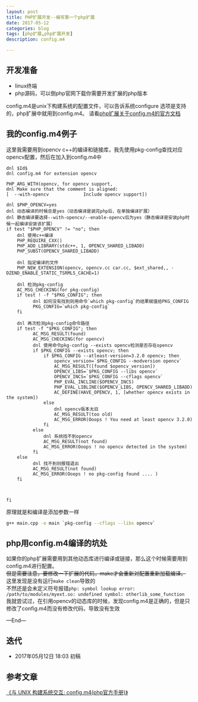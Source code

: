 ```yaml
---
layout: post
title: PHP扩展开发--编写第一个php扩展
date: 2017-05-12
categories: blog
tags: [php扩展,php扩展开发]
description: config.m4

---
```



## 开发准备

- linux终端
- php源码，可以倒php官网下载你需要开发扩展的php版本



config.m4是unix下构建系统的配置文件，可以告诉系统configure 选项是支持的，php扩展中就用到config.m4。
请看[php扩展关于config.m4的官方文档](http://php.net/manual/zh/internals2.buildsys.configunix.php)

## 我的config.m4例子
这里我需要用到opencv c++的编译和链接库，我先使用pkg-config查找对应opencv配置，然后在加入到config.m4中



```
dnl $Id$
dnl config.m4 for extension opencv

PHP_ARG_WITH(opencv, for opencv support,
dnl Make sure that the comment is aligned:
[  --with-opencv             Include opencv support])

dnl $PHP_OPENCV=yes
dnl 动态编译的时候总是yes（动态编译是装完php后，在单独编译扩展）
dnl 静态编译要选择--with-opencv/--enable-opencv后为yes（静态编译是安装php时候一起编译安装该扩展）
if test "$PHP_OPENCV" != "no"; then
    dnl 使用c++编译
    PHP_REQUIRE_CXX()
    PHP_ADD_LIBRARY(stdc++, 1, OPENCV_SHARED_LIBADD)
    PHP_SUBST(OPENCV_SHARED_LIBADD)

    dnl 指定编译的文件
    PHP_NEW_EXTENSION(opencv, opencv.cc car.cc, $ext_shared,, -DZEND_ENABLE_STATIC_TSRMLS_CACHE=1)

    dnl 检测pkg-config
    AC_MSG_CHECKING(for pkg-config)
    if test ! -f "$PKG_CONFIG"; then
          dnl 如何没有找到则用命令`which pkg-config`的结果赋值给PKG_CONFIG
          PKG_CONFIG=`which pkg-config`
    fi

    dnl 再次检测pkg-config命令路径
    if test -f "$PKG_CONFIG"; then
          AC_MSG_RESULT(found)
          AC_MSG_CHECKING(for opencv)
          dnl 使用命令pkg-config --exists opencv检测是否存在opencv
          if $PKG_CONFIG --exists opencv; then
              if $PKG_CONFIG --atleast-version=3.2.0 opencv; then
                  opencv_version=`$PKG_CONFIG --modversion opencv`
                  AC_MSG_RESULT([found $opencv_version])
                  OPENCV_LIBS=`$PKG_CONFIG --libs opencv`
                  OPENCV_INCS=`$PKG_CONFIG --cflags opencv`
                  PHP_EVAL_INCLINE($OPENCV_INCS)
                  PHP_EVAL_LIBLINE($OPENCV_LIBS, OPENCV_SHARED_LIBADD)
                  AC_DEFINE(HAVE_OPENCV, 1, [whether opencv exists in the system])
              else
                  dnl opencv版本太旧
                  AC_MSG_RESULT(too old)
                  AC_MSG_ERROR(Ooops ! You need at least opencv 3.2.0)
              fi
          else
              dnl 系统找不到opencv
              AC_MSG_RESULT(not found)
              AC_MSG_ERROR(Ooops ! no opencv detected in the system)
          fi
    else
          dnl 找不到则报错退出
          AC_MSG_RESULT(not found)
          AC_MSG_ERROR(Ooops ! no pkg-config found .... )
    fi



fi

```

原理就是和编译是添加参数一样

```bash
g++ main.cpp -o main `pkg-config --cflags --libs opencv`
```


## php用config.m4编译的坑处
如果你的php扩展需要用到其他动态库进行编译或链接，那么这个时候需要用到config.m4进行配置。  
~~但是需要注意，要修改一下扩展的代码，make才会重新对配置重新加载编译。~~   
这里发现是没有运行`make clean`导致的  
不然还是会未定义符号报错`php: symbol lookup error: /path/to/modules/myext.so: undefined symbol: otherlib_some_function`  
我就尝试过，在引用opencv的动态库的时候，发现config.m4是正确的，但是只修改了config.m4而没有修改代码，导致没有生效





—End—


## 迭代

* 2017年05月12日 18:03 初稿

## 参考文章
[《与 UNIX 构建系统交互: config.m4(php官方手册)》](http://php.net/manual/zh/internals2.buildsys.configunix.php)


